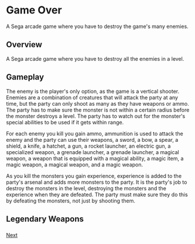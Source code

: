 # Game Over

A Sega arcade game where you have to destroy the game's many enemies.

## Overview

A Sega arcade game where you have to destroy all the enemies in a level.

## Gameplay

The enemy is the player's only option, as the game is a vertical shooter. Enemies are a combination of creatures that will attack the party at any time, but the party can only shoot as many as they have weapons or ammo. The party has to make sure the monster is not within a certain radius before the monster destroys a level. The party has to watch out for the monster's special abilities to be used if it gets within range.

For each enemy you kill you gain ammo, ammunition is used to attack the enemy and the party can use their weapons, a sword, a bow, a spear, a shield, a knife, a hatchet, a gun, a rocket launcher, an electric gun, a specialized weapon, a grenade launcher, a grenade launcher, a magical weapon, a weapon that is equipped with a magical ability, a magic item, a magic weapon, a magical weapon, and a magic weapon.

As you kill the monsters you gain experience, experience is added to the party's arsenal and adds more monsters to the party. It is the party's job to destroy the monsters in the level, destroying the monsters and the experience when they are defeated. The party must make sure they do this by defeating the monsters, not just by shooting them.

## Legendary Weapons

###
[Next](160.md)